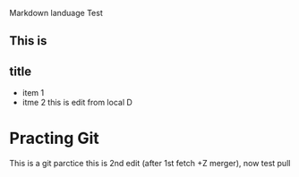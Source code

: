 Markdown landuage Test
## This is <h2> title
* item 1
* itme 2
this is edit from local
D
# Practing Git
This is a git parctice
this is 2nd edit (after 1st fetch +Z merger), now test pull
